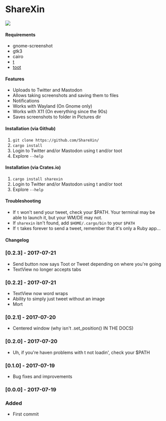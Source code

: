 # ShareXin  

![](https://raw.githubusercontent.com/thebitstick/ShareXin/master/ui.png)

#### Requirements
* gnome-screenshot  
* gtk3  
* cairo  
* [t](https://github.com/sferik/t)  
* [toot](https://github.com/ihabunek/toot)  

#### Features
* Uploads to Twitter and Mastodon  
* Allows taking screenshots and saving them to files  
* Notifications  
* Works with Wayland (On Gnome only)  
* Works with X11 (On everything since the 90s)  
* Saves screenshots to folder in Pictures dir

#### Installation (via Github)
1. `git clone https://github.com/ShareXin/`
2. `cargo install`
3. Login to Twitter and/or Mastodon using t and/or toot
4. Explore `--help`

#### Installation (via Crates.io)
1. `cargo install sharexin`
2. Login to Twitter and/or Mastodon using t and/or toot
3. Explore `--help`

#### Troubleshooting
- If `t` won't send your tweet, check your $PATH. Your terminal may be able to launch it, but your WM/DE may not.
- If `sharexin` isn't found, add `$HOME/.cargo/bin` to your `$PATH`
- If `t` takes forever to send a tweet, remember that it's only a Ruby app...

#### Changelog
### [0.2.3] - 2017-07-21
- Send button now says Toot or Tweet depending on where you're going
- TextView no longer accepts tabs

### [0.2.2] - 2017-07-21
- TextView now word wraps
- Ability to simply just tweet without an image
- Mort

### [0.2.1] - 2017-07-20
- Centered window (why isn't .set_position() IN THE DOCS)

### [0.2.0] - 2017-07-20
- Uh, if you're haven problems with t not loadin', check your $PATH

### [0.1.0] - 2017-07-19
- Bug fixes and improvements

### [0.0.0] - 2017-07-19
### Added
- First commit
